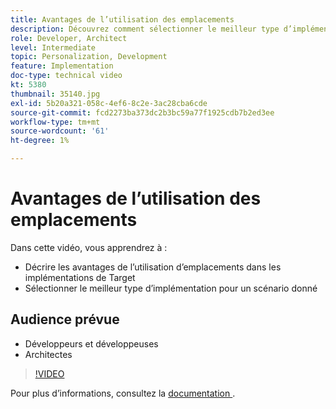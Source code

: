 ```yaml
---
title: Avantages de l’utilisation des emplacements
description: Découvrez comment sélectionner le meilleur type d’implémentation Adobe Target pour un scénario donné.
role: Developer, Architect
level: Intermediate
topic: Personalization, Development
feature: Implementation
doc-type: technical video
kt: 5380
thumbnail: 35140.jpg
exl-id: 5b20a321-058c-4ef6-8c2e-3ac28cba6cde
source-git-commit: fcd2273ba373dc2b3bc59a77f1925cdb7b2ed3ee
workflow-type: tm+mt
source-wordcount: '61'
ht-degree: 1%

---
```


# Avantages de l’utilisation des emplacements

Dans cette vidéo, vous apprendrez à :

* Décrire les avantages de l’utilisation d’emplacements dans les implémentations de Target
* Sélectionner le meilleur type d’implémentation pour un scénario donné

## Audience prévue

* Développeurs et développeuses
* Architectes

>[!VIDEO](https://video.tv.adobe.com/v/35140/?quality=12)

Pour plus d’informations, consultez la [ documentation ](https://experienceleague.adobe.com/docs/target/using/implement-target/implementing-target.html?lang=en).
